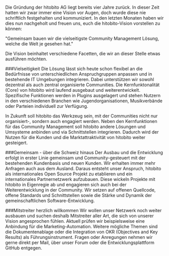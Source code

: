 Die Gründung der hitobito AG liegt bereits vier Jahre zurück. In dieser Zeit hatten wir zwar immer eine Vision vor Augen, doch wurde diese nie schriftlich festgehalten und kommuniziert. In den letzten Monaten haben wir dies nun nachgeholt und freuen uns, euch die hitobito-Vision vorstellen zu können:

"Gemeinsam bauen wir die vielseitigste Community Management Lösung, welche die Welt je gesehen hat."

Die Vision beinhaltet verschiedene Facetten, die wir an dieser Stelle etwas ausführen möchten.

###Vielseitigkeit
Die Lösung lässt sich heute schon flexibel an die Bedürfnisse von unterschiedlichen Anspruchgruppen anpassen und in bestehende IT Umgebungen integrieren. Dabei unterstützen wir sowohl dezentral als auch zentral organisierte Communities. Die Kernfunktonalität (Core) von hitobito wird laufend ausgebaut und weiterentwickelt. Spezifische Funktionen werden in Plugins ausgelagert und stehen Nutzern in den verschiedenen Branchen wie Jugendorganisationen, Musikverbände oder Parteien individuell zur Verfügung.

In Zukunft soll hitobito das Werkzeug sein, mit der Communities nicht nur organisiert-, sondern auch engagiert werden. Neben den Kernfunktionen für das Community Management soll hitobito andere Lösungen und Umsysteme anbinden und via Schnittstellen integrieren. Dadurch wird der Nutzen für die Kunden und die Marktattraktivität von hitobito weiter gesteigert.

###Gemeinsam - über die Schweiz hinaus
Der Ausbau und die Entwicklung erfolgt in erster Linie gemeinsam und Community-gesteuert mit der bestehenden Kundenbasis und neuen Kunden. Wir erhalten immer mehr Anfragen auch aus dem Ausland. Daraus entsteht unser Anspruch, hitobito als internationales Open Source Projekt zu etablieren und ein internationales Partnernetzwerk aufzubauen. Diese wickeln Projekte mit hitobito in Eigenregie ab und engagieren sich auch bei der Weiterentwicklung in der Community. Wir setzen auf offenen Quellcode, offene Standards und Schnittstellen sowie die Stärke und Dynamik der gemeinschaftlichen Software-Entwicklung.

###Mitstreiter herzlich willkommen
Wir wollen unser Netzwerk noch weiter ausbauen und suchen deshalb Mitstreiter aller Art, die sich von unserer Vision angesprochen fühlen. Aktuell prüfen wir beispielsweise eine Anbindung für die Marketing-Automation. Weitere mögliche Themen sind die Dokumentenablage oder die Integration von OKR (Objectives and Key Results) als Führungsinstrument. Fragen oder Anregungen nehmen wir gerne direkt per Mail, über unser Forum oder die Entwicklungsplattform GitHub entgegen.
